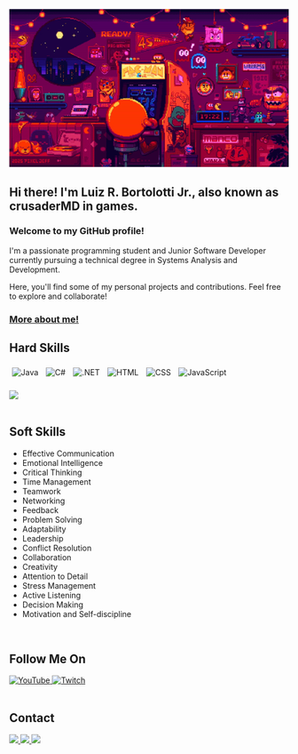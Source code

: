 <img src="pacman.gif" alt="pacman" width="800">
<h2>Hi there! I'm Luiz R. Bortolotti Jr., also known as crusaderMD in games.</h2>
<h3>Welcome to my GitHub profile!</h3>
<p>I'm a passionate programming student and Junior Software Developer currently pursuing a technical degree in Systems Analysis and Development.</p>
<p>Here, you'll find some of my personal projects and contributions. Feel free to explore and collaborate!</p>
<h3><a href="https://crusadermd.github.io/perfil-dev/">More about me!</a></h3>
<h2>Hard Skills</h2>
<div style="display: inline_block">
  <img align="center" alt="Java" height="40" width="40" style="margin: 5px" src="https://img.icons8.com/color/48/000000/java-coffee-cup-logo.png">
  <img align="center" alt="C#" height="40" width="40" style="margin: 5px" src="https://img.icons8.com/color/48/000000/c-sharp-logo.png">
  <img align="center" alt=".NET" height="40" width="40" style="margin: 5px" src="https://img.icons8.com/color/48/000000/net-framework.png">
  <img align="center" alt="HTML" height="40" width="40" style="margin: 5px" src="https://img.icons8.com/color/48/000000/html-5.png">
  <img align="center" alt="CSS" height="40" width="40" style="margin: 5px" src="https://img.icons8.com/color/48/000000/css3.png">
  <img align="center" alt="JavaScript" height="40" width="40" style="margin: 5px" src="https://img.icons8.com/color/48/000000/javascript.png">
</div>

<br>
<div style="display: inline_block">
<a href="https://github.com/crusaderMD/convoychat">
  <img height=200 align="center" src="https://github-readme-stats.vercel.app/api/top-langs?username=crusaderMD&layout=compact&langs_count=8&card_width=320&&theme=dark" />
</a>
</div>
<br>
<h2>Soft Skills</h2>
<ul>
  <li>Effective Communication</li>
  <li>Emotional Intelligence</li>
  <li>Critical Thinking</li>
  <li>Time Management</li>
  <li>Teamwork</li>
  <li>Networking</li>
  <li>Feedback</li>
  <li>Problem Solving</li>
  <li>Adaptability</li>
  <li>Leadership</li>
  <li>Conflict Resolution</li>
  <li>Collaboration</li>
  <li>Creativity</li>
  <li>Attention to Detail</li>
  <li>Stress Management</li>
  <li>Active Listening</li>
  <li>Decision Making</li>
  <li>Motivation and Self-discipline</li>
</ul>
<br>
<h2>Follow Me On</h2>
<div style="display: inline_block">
<a href="https://www.youtube.com/CrusaderMD" target="_blank" rel="noopener noreferrer">
    <img src="https://img.shields.io/badge/YouTube-FF0000?style=for-the-badge&logo=youtube&logoColor=white" alt="YouTube">
</a>
<a href="https://www.twitch.tv/crusader_mdbr" target="_blank" rel="noopener noreferrer">
    <img src="https://img.shields.io/badge/Twitch-9146FF?style=for-the-badge&logo=twitch&logoColor=white" alt="Twitch">
</a>
</div>
<br>
<h2>Contact</h2>
<div> 
    <a href="mailto:luiz_bortolotti@hotmail.com">
        <img src="https://img.shields.io/badge/-Outlook-%23333?style=for-the-badge&logo=microsoft-outlook&logoColor=white" target="_blank">
    </a>
    <a href="https://www.linkedin.com/in/luiz-roberto-bortolotti-junior/" target="_blank">
        <img src="https://img.shields.io/badge/-LinkedIn-%230077B5?style=for-the-badge&logo=linkedin&logoColor=white" target="_blank">
    </a> 
    <a href="https://wa.me/5519995554682?text=Olá%20Luiz,%20gostaria%20de%20entrar%20em%20contato%20para%20conversar.%20Fico%20no%20aguardo%20da%20sua%20resposta.">
        <img src="https://img.shields.io/badge/WhatsApp-25D366?style=for-the-badge&logo=whatsapp&logoColor=white" target="_blank">
    </a> 
</div>
